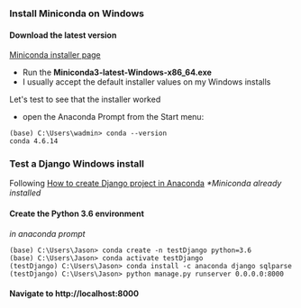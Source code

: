 ### Install Miniconda on Windows
#### Download the latest version
[Miniconda installer page](https://docs.conda.io/en/latest/miniconda.html)
* Run the **Miniconda3-latest-Windows-x86_64.exe**
* I usually accept the default installer values on my Windows installs

Let's test to see that the installer worked
* open the Anaconda Prompt from the Start menu:

```console
(base) C:\Users\wadmin> conda --version
conda 4.6.14
```


### Test a Django Windows install
Following [How to create Django project in Anaconda](https://www.bestofpython.com/django/how-to-create-django-project-in-anaconda/)
*\*Miniconda already installed*

#### Create the Python 3.6 environment
*in anaconda prompt*
```console
(base) C:\Users\Jason> conda create -n testDjango python=3.6
(base) C:\Users\Jason> conda activate testDjango
(testDjango) C:\Users\Jason> conda install -c anaconda django sqlparse
(testDjango) C:\Users\Jason> python manage.py runserver 0.0.0.0:8000
```

#### Navigate to http://localhost:8000
<!--stackedit_data:
eyJoaXN0b3J5IjpbMTYzNTg1MjIxMSwtNzIyOTUzNjY3LC0xMD
M0Mjg2NTI2LC05NzA2MzczNTBdfQ==
-->